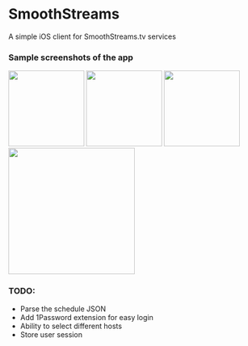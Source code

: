 # SmoothStreams

A simple iOS client for SmoothStreams.tv services

### Sample screenshots of the app

<img src="https://github.com/ohhmaar/smoothstreams_iOS/blob/master/Screenshots/IMG_0226.PNG" width="150">
<img src="https://github.com/ohhmaar/smoothstreams_iOS/blob/master/Screenshots/IMG_0227.PNG" width="150">
<img src="https://github.com/ohhmaar/smoothstreams_iOS/blob/master/Screenshots/IMG_0228.PNG" width="150">
<img src="https://github.com/ohhmaar/smoothstreams_iOS/blob/master/Screenshots/IMG_0229.PNG" width="250">

### TODO:
- Parse the schedule JSON
- Add 1Password extension for easy login
- Ability to select different hosts
- Store user session
